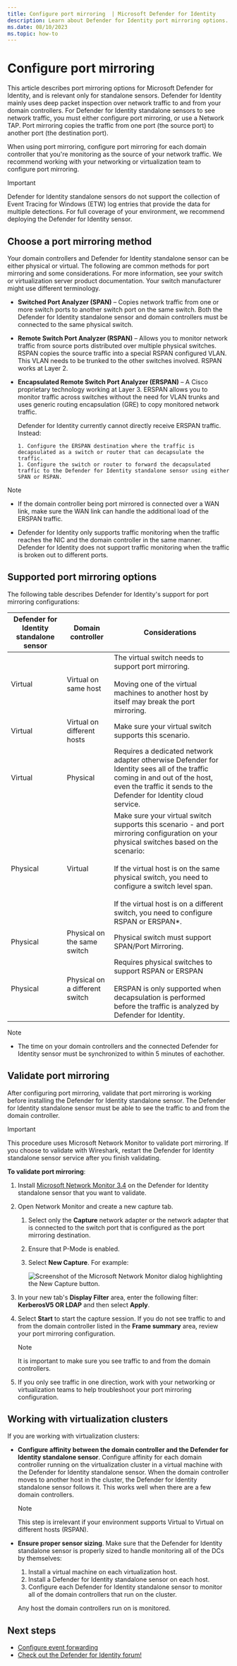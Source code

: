 ```yaml
---
title: Configure port mirroring  | Microsoft Defender for Identity
description: Learn about Defender for Identity port mirroring options.
ms.date: 08/10/2023
ms.topic: how-to
---
```


# Configure port mirroring

This article describes port mirroring options for Microsoft Defender for Identity, and is relevant only for standalone sensors. Defender for Identity mainly uses deep packet inspection over network traffic to and from your domain controllers. For Defender for Identity standalone sensors to see network traffic, you must either configure port mirroring, or use a Network TAP. Port mirroring copies the traffic from one port (the source port) to another port (the destination port).

When using port mirroring, configure port mirroring for each domain controller that you're monitoring as the source of your network traffic. We recommend working with your networking or virtualization team to configure port mirroring.

> [!IMPORTANT]
> Defender for Identity standalone sensors do not support the collection of Event Tracing for Windows (ETW) log entries that provide the data for multiple detections. For full coverage of your environment, we recommend deploying the Defender for Identity sensor.
>

## Choose a port mirroring method

Your domain controllers and Defender for Identity standalone sensor can be either physical or virtual. The following are common methods for port mirroring and some considerations. For more information, see your switch or virtualization server product documentation. Your switch manufacturer might use different terminology.

- **Switched Port Analyzer (SPAN)** – Copies network traffic from one or more switch ports to another switch port on the same switch. Both the Defender for Identity standalone sensor and domain controllers must be connected to the same physical switch.

- **Remote Switch Port Analyzer (RSPAN)**  – Allows you to monitor network traffic from source ports distributed over multiple physical switches. RSPAN copies the source traffic into a special RSPAN configured VLAN. This VLAN needs to be trunked to the other switches involved. RSPAN works at Layer 2.

- **Encapsulated Remote Switch Port Analyzer (ERSPAN)** – A Cisco proprietary technology working at Layer 3. ERSPAN allows you to monitor traffic across switches without the need for VLAN trunks and uses generic routing encapsulation (GRE) to copy monitored network traffic.

    Defender for Identity currently cannot directly receive ERSPAN traffic. Instead:

      1. Configure the ERSPAN destination where the traffic is decapsulated as a switch or router that can decapsulate the traffic. 
      1. Configure the switch or router to forward the decapsulated traffic to the Defender for Identity standalone sensor using either SPAN or RSPAN.

> [!NOTE]
> - If the domain controller being port mirrored is connected over a WAN link, make sure the WAN link can handle the additional load of the ERSPAN traffic.
>
> - Defender for Identity only supports traffic monitoring when the traffic reaches the NIC and the domain controller in the same manner. Defender for Identity does not support traffic monitoring when the traffic is broken out to different ports.

## Supported port mirroring options

The following table describes Defender for Identity's support for port mirroring configurations:

|Defender for Identity standalone sensor|Domain controller|Considerations|
|---------------|---------------------|------------------|
|Virtual|Virtual on same host|The virtual switch needs to support port mirroring.<br /><br />Moving one of the virtual machines to another host by itself may break the port mirroring.|
|Virtual|Virtual on different hosts|Make sure your virtual switch supports this scenario.|
|Virtual|Physical|Requires a dedicated network adapter otherwise Defender for Identity sees all of the traffic coming in and out of the host, even the traffic it sends to the Defender for Identity cloud service.|
|Physical|Virtual|Make sure your virtual switch supports this scenario - and port mirroring configuration on your physical switches based on the scenario:<br /><br />If the virtual host is on the same physical switch, you need to configure a switch level span.<br /><br />If the virtual host is on a different switch, you need to configure RSPAN or ERSPAN&#42;.|
|Physical|Physical on the same switch|Physical switch must support SPAN/Port Mirroring.|
|Physical|Physical on a different switch|Requires physical switches to support RSPAN or ERSPAN <br><br>ERSPAN is only supported when decapsulation is performed before the traffic is analyzed by Defender for Identity.|

> [!NOTE]
> - The time on your domain controllers and the connected Defender for Identity sensor must be synchronized to within 5 minutes of eachother.
>

## Validate port mirroring

After configuring port mirroring, validate that port mirroring is working before installing the Defender for Identity standalone sensor. The Defender for Identity standalone sensor must be able to see the traffic to and from the domain controller.

> [!IMPORTANT]
> This procedure uses Microsoft Network Monitor to validate port mirroring.  If you choose to validate with Wireshark, restart the Defender for Identity standalone sensor service after you finish validating.
>

**To validate port mirroring**:

1. Install [Microsoft Network Monitor 3.4](https://www.microsoft.com/download/details.aspx?id=4865) on the Defender for Identity standalone sensor that you want to validate. <!--is there a newer option? Network Monitor 3.4 is the archive versioned tool for network traffic capture and protocol analysis.i can't even install it anymore to validate this procedure.-->

1. Open Network Monitor and create a new capture tab.

    1. Select only the **Capture** network adapter or the network adapter that is connected to the switch port that is configured as the port mirroring destination.

    1. Ensure that P-Mode is enabled.

    1. Select **New Capture**. For example:

        ![Screenshot of the Microsoft Network Monitor dialog highlighting the New Capture button.](../media/port-mirroring-capture.png)

1. In your new tab's **Display Filter** area, enter the following filter: **KerberosV5 OR LDAP** and then select **Apply**.

1. Select **Start** to start the capture session. If you do not see traffic to and from the domain controller listed in the **Frame summary** area, review your port mirroring configuration.

    > [!NOTE]
    > It is important to make sure you see traffic to and from the domain controllers.

1. If you only see traffic in one direction, work with your networking or virtualization teams to help troubleshoot your port mirroring configuration.

## Working with virtualization clusters

If you are working with virtualization clusters:

- **Configure affinity between the domain controller and the Defender for Identity standalone sensor**. Configure affinity for each domain controller running on the virtualization cluster in a virtual machine with the Defender for Identity standalone sensor. When the domain controller moves to another host in the cluster, the Defender for Identity standalone sensor follows it. This works well when there are a few domain controllers.

  > [!NOTE]
  > This step is irrelevant if your environment supports Virtual to Virtual on different hosts (RSPAN).

- **Ensure proper sensor sizing**. Make sure that the Defender for Identity standalone sensor is properly sized to handle monitoring all of the DCs by themselves:

    1. Install a virtual machine on each virtualization host.
    1. Install a Defender for Identity standalone sensor on each host.
    1. Configure each Defender for Identity standalone sensor to monitor all of the domain controllers that run on the cluster.

    Any host the domain controllers run on is monitored.

## Next steps

- [Configure event forwarding](configure-event-forwarding.md)
- [Check out the Defender for Identity forum!](<https://aka.ms/MDIcommunity>)
